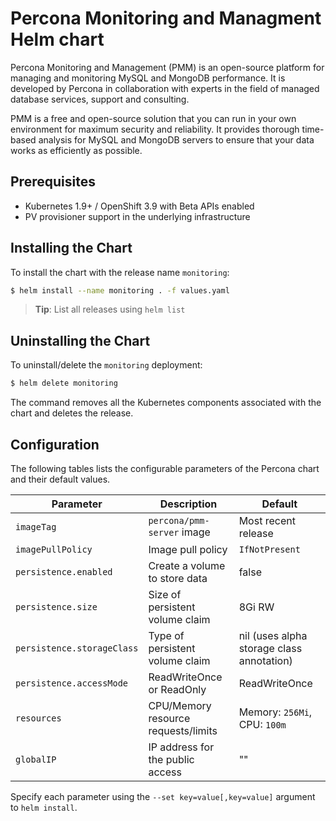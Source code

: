 # Percona Monitoring and Managment Helm chart

Percona Monitoring and Management (PMM) is an open-source platform for managing and monitoring MySQL and MongoDB performance. It is developed by Percona in collaboration with experts in the field of managed database services, support and consulting.

PMM is a free and open-source solution that you can run in your own environment for maximum security and reliability. It provides thorough time-based analysis for MySQL and MongoDB servers to ensure that your data works as efficiently as possible.

## Prerequisites

- Kubernetes 1.9+ / OpenShift 3.9 with Beta APIs enabled
- PV provisioner support in the underlying infrastructure

## Installing the Chart

To install the chart with the release name `monitoring`:

```bash
$ helm install --name monitoring . -f values.yaml
```

> **Tip**: List all releases using `helm list`

## Uninstalling the Chart

To uninstall/delete the `monitoring` deployment:

```bash
$ helm delete monitoring
```

The command removes all the Kubernetes components associated with the chart and deletes the release.

## Configuration

The following tables lists the configurable parameters of the Percona chart and their default values.

| Parameter                  | Description                        | Default                                                    |
| -----------------------    | ---------------------------------- | ---------------------------------------------------------- |
| `imageTag`                 | `percona/pmm-server` image         | Most recent release                                        |
| `imagePullPolicy`          | Image pull policy                  | `IfNotPresent`                                             |
| `persistence.enabled`      | Create a volume to store data      | false                                                      |
| `persistence.size`         | Size of persistent volume claim    | 8Gi RW                                                     |
| `persistence.storageClass` | Type of persistent volume claim    | nil  (uses alpha storage class annotation)                 |
| `persistence.accessMode`   | ReadWriteOnce or ReadOnly          | ReadWriteOnce                                              |
| `resources`                | CPU/Memory resource requests/limits | Memory: `256Mi`, CPU: `100m`                              |
| `globalIP`                 | IP address for the public access  | ""                                                          |


Specify each parameter using the `--set key=value[,key=value]` argument to `helm install`. 

